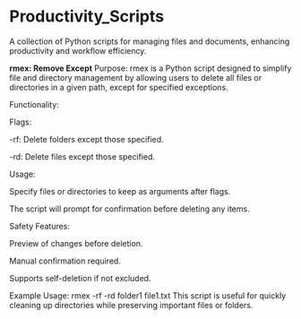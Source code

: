 # Productivity_Scripts

A collection of Python scripts for managing files and documents, enhancing productivity and workflow efficiency.





**rmex: Remove Except**
Purpose:
rmex is a Python script designed to simplify file and directory management by allowing users to delete all files or directories in a given path, except for specified exceptions.

Functionality:

Flags:

-rf: Delete folders except those specified.

-rd: Delete files except those specified.

Usage:

Specify files or directories to keep as arguments after flags.

The script will prompt for confirmation before deleting any items.

Safety Features:

Preview of changes before deletion.

Manual confirmation required.

Supports self-deletion if not excluded.

Example Usage:
rmex -rf -rd folder1 file1.txt
This script is useful for quickly cleaning up directories while preserving important files or folders.




